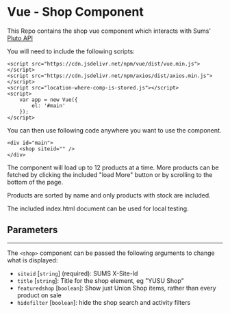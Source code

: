 # Vue - Shop Component

This Repo contains the shop vue component which interacts with Sums' [Pluto API](https://github.com/University-of-Lincoln-SU/External-Developer-Docs/tree/master/PlutoAPI)

You will need to include the following scripts:

```
<script src="https://cdn.jsdelivr.net/npm/vue/dist/vue.min.js"></script>
<script src="https://cdn.jsdelivr.net/npm/axios/dist/axios.min.js"></script>
<script src="location-where-comp-is-stored.js"></script>
<script>
    var app = new Vue({
        el: '#main'
    });
</script>
```

You can then use following code anywhere you want to use the component.

```
<div id="main">
    <shop siteid="" />
</div>
```

The component will load up to 12 products at a time. More products can be fetched by clicking the included "load More" button or by scrolling to the bottom of the page.

Products are sorted by name and only products with stock are included.  

The included index.html document can be used for local testing.

## Parameters
---

The ```<shop>``` component can be passed the following arguments to change what is displayed:

- ```siteid``` [```string```] (required): SUMS X-Site-Id
- ```title``` [```string```]: Title for the shop element, eg "YUSU Shop"
- ```featuredshop``` [```boolean```]: Show just Union Shop items, rather than every product on sale
- ```hidefilter``` [```boolean```]: hide the shop search and activity filters
